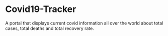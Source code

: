 # Covid19-Tracker
A portal that displays current covid information all over the world about total cases, total deaths and total recovery rate.
